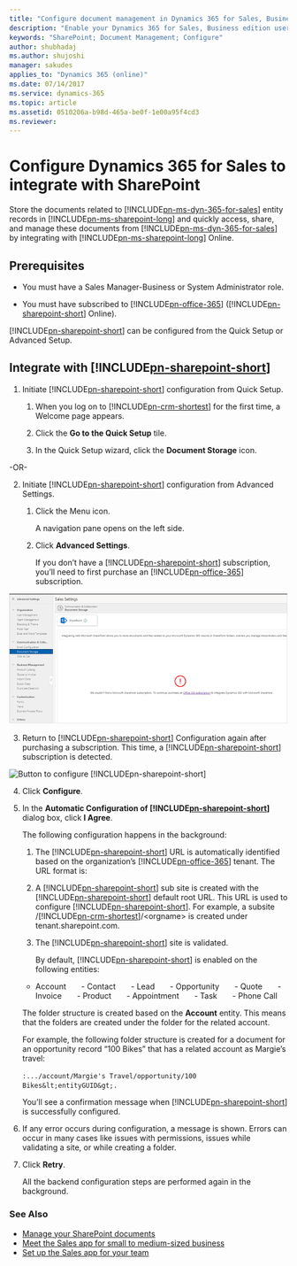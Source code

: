 ```yaml
---
title: "Configure document management in Dynamics 365 for Sales, Business edition | Microsoft Docs"
description: "Enable your Dynamics 365 for Sales, Business edition users to share and manage SharePoint documents from within the Sales app."
keywords: "SharePoint; Document Management; Configure"
author: shubhadaj
ms.author: shujoshi
manager: sakudes
applies_to: "Dynamics 365 (online)"
ms.date: 07/14/2017
ms.service: dynamics-365
ms.topic: article
ms.assetid: 0510206a-b98d-465a-be0f-1e00a95f4cd3 
ms.reviewer: 
---
```

# Configure Dynamics 365 for Sales to integrate with SharePoint

Store the documents related to [!INCLUDE[pn-ms-dyn-365-for-sales](../includes/pn-ms-dyn-365-for-sales.md)] entity records in [!INCLUDE[pn-ms-sharepoint-long](../includes/pn-ms-sharepoint-long.md)] and quickly access, share, and manage these documents from [!INCLUDE[pn-ms-dyn-365-for-sales](../includes/pn-ms-dyn-365-for-sales.md)] by integrating with [!INCLUDE[pn-ms-sharepoint-long](../includes/pn-ms-sharepoint-long.md)] Online.

## Prerequisites

-   You must have a Sales Manager-Business or System Administrator role.

-   You must have subscribed to [!INCLUDE[pn-office-365](../includes/pn-office-365.md)] ([!INCLUDE[pn-sharepoint-short](../includes/pn-sharepoint-short.md)] Online).

[!INCLUDE[pn-sharepoint-short](../includes/pn-sharepoint-short.md)] can be configured from the Quick Setup or Advanced Setup.

## Integrate with [!INCLUDE[pn-sharepoint-short](../includes/pn-sharepoint-short.md)] 

1.  Initiate [!INCLUDE[pn-sharepoint-short](../includes/pn-sharepoint-short.md)] configuration from Quick Setup.

    1.  When you log on to [!INCLUDE[pn-crm-shortest](../includes/pn-crm-shortest.md)] for the first time, a Welcome page appears.

    2.  Click the **Go to the Quick Setup** tile.

    3.  In the Quick Setup wizard, click the **Document Storage** icon.

 -OR-

2.  Initiate [!INCLUDE[pn-sharepoint-short](../includes/pn-sharepoint-short.md)] configuration from Advanced Settings.

    1.  Click the Menu icon.

        A navigation pane opens on the left side.

    2.  Click **Advanced Settings**.

        If you don’t have a [!INCLUDE[pn-sharepoint-short](../includes/pn-sharepoint-short.md)] subscription, you’ll need to first purchase an [!INCLUDE[pn-office-365](../includes/pn-office-365.md)] subscription.

 ![Document Management page in Advanced Settings](media/document-management-page-no-office-subscription.png "Document Management page in Advanced Settings")  

3.  Return to [!INCLUDE[pn-sharepoint-short](../includes/pn-sharepoint-short.md)] Configuration again after purchasing a subscription. This time, a [!INCLUDE[pn-sharepoint-short](../includes/pn-sharepoint-short.md)] subscription is detected.

 ![Button to configure [!INCLUDE[pn-sharepoint-short](../includes/pn-sharepoint-short.md)]](media/configure-sharepoint.png "Button to configure [!INCLUDE[pn-sharepoint-short](../includes/pn-sharepoint-short.md)]")  

4.  Click **Configure**.

5.  In the **Automatic Configuration of [!INCLUDE[pn-sharepoint-short](../includes/pn-sharepoint-short.md)]** dialog box, click **I Agree**.

    The following configuration happens in the background:

    1.  The [!INCLUDE[pn-sharepoint-short](../includes/pn-sharepoint-short.md)] URL is automatically identified based on the organization’s [!INCLUDE[pn-office-365](../includes/pn-office-365.md)] tenant. The URL format is:

    2.  A [!INCLUDE[pn-sharepoint-short](../includes/pn-sharepoint-short.md)] sub site is created with the [!INCLUDE[pn-sharepoint-short](../includes/pn-sharepoint-short.md)] default root URL. This URL is used to configure [!INCLUDE[pn-sharepoint-short](../includes/pn-sharepoint-short.md)]. For example, a subsite /[!INCLUDE[pn-crm-shortest](../includes/pn-crm-shortest.md)]/&lt;orgname&gt; is created under tenant.sharepoint.com.

    3.  The [!INCLUDE[pn-sharepoint-short](../includes/pn-sharepoint-short.md)] site is validated.

        By default, [!INCLUDE[pn-sharepoint-short](../includes/pn-sharepoint-short.md)] is enabled on the following entities:

       -   Account
       -   Contact
       -   Lead
       -   Opportunity
       -   Quote
       -   Invoice
       -   Product
       -   Appointment
       -   Task
       -   Phone Call

      The folder structure is created based on the **Account** entity. This means that the folders are created under the folder for the related account.

      For example, the following folder structure is created for a document for an opportunity record “100 Bikes” that has a related account as Margie’s travel:

      `:.../account/Margie's Travel/opportunity/100 Bikes&lt;entityGUID&gt;.`

      You’ll see a confirmation message when [!INCLUDE[pn-sharepoint-short](../includes/pn-sharepoint-short.md)] is successfully configured.

6.  If any error occurs during configuration, a message is shown. Errors can occur in many cases like issues with permissions, issues while validating a site, or while creating a folder.

7.  Click **Retry**.

    All the backend configuration steps are performed again in the background.

### See Also
-  [Manage your SharePoint documents](create-manage-documents.md)
-  [Meet the Sales app for small to medium-sized business](introduction-dynamics-365-for-sales-business-edition.md)
-  [Set up the Sales app for your team](set-up-sales-app-team.md)
